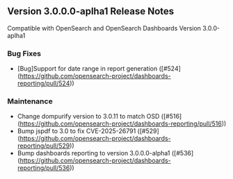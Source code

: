 ## Version 3.0.0.0-aplha1 Release Notes

Compatible with OpenSearch and OpenSearch Dashboards Version 3.0.0-aplha1

### Bug Fixes
* [Bug]Support for date range in report generation ([#524] (https://github.com/opensearch-project/dashboards-reporting/pull/524))

### Maintenance
* Change dompurify version to 3.0.11 to match OSD ([#516] (https://github.com/opensearch-project/dashboards-reporting/pull/516))
* Bump jspdf to 3.0 to fix CVE-2025-26791 ([#529] (https://github.com/opensearch-project/dashboards-reporting/pull/529))
* Bump dashboards reporting to version 3.0.0.0-alpha1 ([#536] (https://github.com/opensearch-project/dashboards-reporting/pull/536))